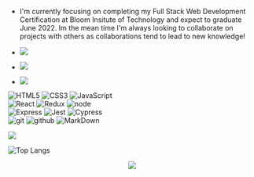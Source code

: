 <!--
**vbrambila2/vbrambila2** is a ✨ _special_ ✨ repository because its `README.md` (this file) appears on your GitHub profile.

Here are some ideas to get you started:

- 🔭 I’m currently working on ...
- 🌱 I’m currently learning ...
- 👯 I’m looking to collaborate on ...
- 🤔 I’m looking for help with ...
- 💬 Ask me about ...
- 📫 How to reach me: ...
- 😄 Pronouns: ...
- ⚡ Fun fact: ...
-->
- I'm currently focusing on completing my Full Stack Web Development Certification at Bloom Insitute of Technology and expect to graduate June 2022. Im the mean time I'm always looking to collaborate on projects with others as collaborations tend to lead to new knowledge! 

- <a href="https://www.linkedin.com/in/victor-brambila/"><img src="https://img.shields.io/badge/linkedin%20@victorbrambila-344E86?style=for-the-badge&logo=linkedin&logoColor=white"/></a>
- <a href="https://www.instagram.com/victor_had_a_braid/?hl=en"><img src="https://img.shields.io/badge/instagram%20@victor_had_a_braid-344E86?style=for-the-badge&logo=instagram&logoColor=white"/></a>
- <a href="facebook.com/victor.brambila.7/"><img src="https://img.shields.io/badge/facebook%20@victorbrambila-344E86?style=for-the-badge&logo=facebook&logoColor=white"/></a>

![HTML5](https://img.shields.io/badge/html%205-grey?style=for-the-badge&logo=html5&logoColor=white&labelColor=2d42e2)
![CSS3](https://img.shields.io/badge/css%203-grey?style=for-the-badge&logo=css3&logoColor=white&labelColor=2d42e2)
![JavaScript](https://img.shields.io/badge/-JavaScript-grey?style=for-the-badge&logo=javascript&logoColor=white&labelColor=2d42e2)
<br>
![React](https://img.shields.io/badge/-react-grey?style=for-the-badge&logo=react&logoColor=white&labelColor=2d42e2)
![Redux](https://img.shields.io/badge/-redux-grey?style=for-the-badge&logo=redux&logoColor=white&labelColor=2d42e2)
![node](https://img.shields.io/badge/-node-grey?style=for-the-badge&logo=node.js&logoColor=white&labelColor=2d42e2)
<br>
![Express](https://img.shields.io/badge/-express-grey?style=for-the-badge&logo=express&logoColor=white&labelColor=2d42e2)
![Jest](https://img.shields.io/badge/-jest-grey?style=for-the-badge&logo=jest&logoColor=white&labelColor=2d42e2)
![Cypress](https://img.shields.io/badge/-cypress-grey?style=for-the-badge&logo=cypress&logoColor=white&labelColor=2d42e2)
<br>
![git](https://img.shields.io/badge/-git-grey?style=for-the-badge&logo=git&logoColor=white&labelColor=2d42e2)
![github](https://img.shields.io/badge/-github-grey?style=for-the-badge&logo=github&logoColor=white&labelColor=2d42e2)
![MarkDown](https://img.shields.io/badge/-Markdown-grey?style=for-the-badge&logo=Markdown&logoColor=white&labelColor=2d42e2)

<img src="https://github-readme-stats.vercel.app/api?username=vbrambila2&show_icons=true&theme=radical&title_color=2d9ee2&text_color=fff&icon_color=2d9ee2">

![Top Langs](https://github-readme-stats.vercel.app/api/top-langs/?username=vbrambila2&theme=radical&title_color=2d9ee2&text_color=fff)

<p align="center">
<img src="https://visitor-badge.laobi.icu/badge?page_id=vbrambila2" id="counter">
</p>
